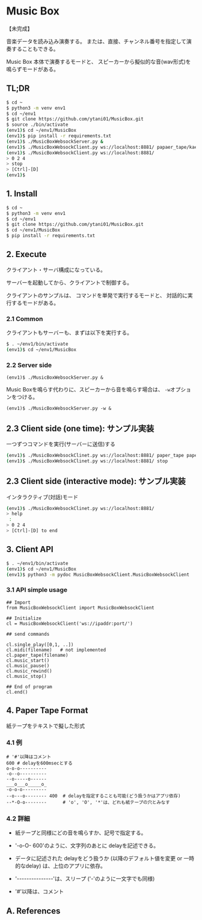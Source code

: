 # Music Box

【未完成】

音楽データを読み込み演奏する。
または、直接、チャンネル番号を指定して演奏することもできる。

Music Box 本体で演奏するモードと、
スピーカーから擬似的な音(wav形式)を鳴らずモードがある。


## TL;DR

```bash
$ cd ~
$ python3 -m venv env1
$ cd ~/env1
$ git clone https://github.com/ytani01/MusicBox.git
$ source ./bin/activate
(env1)$ cd ~/env1/MusicBox
(env1)$ pip install -r requirements.txt
(env1)$ ./MusicBoxWebsockServer.py &
(env1)$ ./MusicBoxWebsockClient.py ws://localhost:8881/ papaer_tape/kaeruno-uta.txt
(env1)$ ./MusicBoxWebsockClient.py ws://localhost:8881/
> 0 2 4
> stop
> [Ctrl]-[D]
(env1)$
```

## 1. Install

```bash
$ cd ~
$ python3 -m venv env1
$ cd ~/env1
$ git clone https://github.com/ytani01/MusicBox.git
$ cd ~/env1/MusicBox
$ pip install -r requirements.txt
```

## 2. Execute

クライアント・サーバ構成になっている。

サーバーを起動してから、クライアントで制御する。

クライアントのサンプルは、
コマンドを単発で実行するモードと、
対話的に実行するモードがある。

### 2.1 Common

クライアントもサーバーも、まずは以下を実行する。

```bash
$ . ~/env1/bin/activate
(env1)$ cd ~/env1/MusicBox
```

### 2.2 Server side

```
(env1)$ ./MusicBoxWebsockServer.py &
```

Music Boxを鳴らす代わりに、スピーカーから音を鳴らす場合は、
``-w``オプションをつける。

```
(env1)$ ./MusicBoxWebsockServer.py -w &
```

## 2.3 Client side (one time): サンプル実装

一つずつコマンドを実行(サーバーに送信)する

```bash
(env1)$ ./MusicBoxWebsockClinet.py ws://localhost:8881/ paper_tape paper_tape/kaeruno-uta.txt
(env1)$ ./MusicBoxWebsockClinet.py ws://localhost:8881/ stop
```
## 2.3 Client side (interactive mode): サンプル実装

インタラクティブ(対話)モード

```bash
(env1)$ ./MusicBoxWebsockClinet.py ws://localhost:8881/
> help
 :
> 0 2 4
> [Ctrl]-[D] to end
```

## 3. Client API

```bash
$ . ~/env1/bin/activate
(env1)$ cd ~/env1/MusicBox
(env1)$ python3 -m pydoc MusicBoxWebsockClient.MusicBoxWebsockClient
```

### 3.1 API simple usage

```python3
## Import
from MusicBoxWebsockClient import MusicBoxWebsockClient

## Initialize
cl = MusicBoxWebsockClient('ws://ipaddr:port/')

## send commands

cl.single_play([0,1, ..])
cl.midi(filename)   # not implemented
cl.paper_tape(filename)
cl.music_start()
cl.music_pause()
cl.music_rewind()
cl.music_stop()

## End of program
cl.end()
```

## 4. Paper Tape Format

紙テープをテキストで擬した形式


### 4.1 例

```
# '#'以降はコメント
600 # delayを600msecとする
o-o-o----------
-o--o----------
--o-----o------
___o___o_____o_
-o-o-o---------
--o---o-------- 400  # delayを指定することも可能(どう扱うかはアプリ依存)
--*-O-o--------      # 'o', 'O', '*'は、どれも紙テープの穴とみなす
```


### 4.2 詳細

* 紙テープと同様にどの音を鳴らすか、記号で指定する。

* '-o-O- 600'のように、文字列のあとに delayを記述できる。

* データに記述された delayをどう扱うか
  (以降のデフォルト値を変更 or 一時的なdelay)
  は、上位のアプリに依存。

* '---------------'は、スリープ
  ('-'のように一文字でも同様)

* '#'以降は、コメント


## A. References

